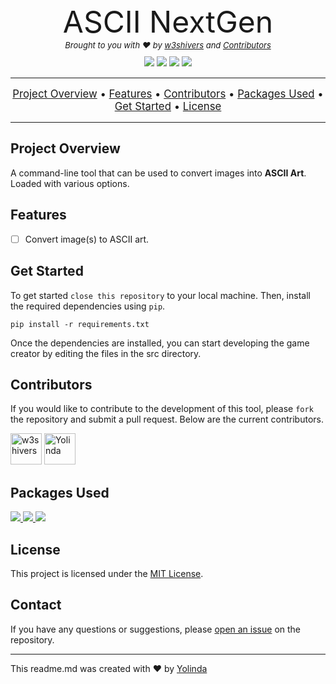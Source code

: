 <!-- File Header -->
<div>

  <div style="font-size:xxx-large; text-align:center;">
    ASCII NextGen
  </div>

  <div style="font-size:small; text-align:center; font-style:italic;">
    Brought to you with ❤︎ by <a href="https://github.com/w3shivers" title="w3shivers">w3shivers</a> and <a href="#contributors" title="Contributors">Contributors</a>
  </div>

</div>

<!-- Project Badges -->
<div style="text-align:center; margin-top:10px;">
  <img src="https://img.shields.io/badge/Version-0.9.0-red">
  <img src="https://img.shields.io/badge/Stability-Experimental-blue">
  <img src="https://img.shields.io/badge/Language-Python%20v3.11+-yellow">
  <img src="https://img.shields.io/badge/License-MIT-purple">
</div>

<hr style="margin:15px 0;">

<!-- Table of Contents -->
<div style="text-align:center; font-size:1.2em;">
  <a href="#project-overview" title="Project Overview">Project Overview</a> •
  <a href="#features" title="Features">Features</a> •
  <a href="#contributors" title="Contributors">Contributors</a> •
  <a href="#packages-used" title="Packages Used">Packages Used</a> •
  <a href="#get-started" title="Get Started">Get Started</a> •
  <a href="#license" title="License">License</a>
</div>

<hr style="margin:15px 0;">

<!-- Project Overview -->
## Project Overview
A command-line tool that can be used to convert images into **ASCII Art**. Loaded with various options.

<!-- Features -->
## Features
- [ ] Convert image(s) to ASCII art.

<!-- Get started -->
## Get Started
To get started ``close this repository`` to your local machine. Then, install the required dependencies using `pip`.

```
pip install -r requirements.txt
```

Once the dependencies are installed, you can start developing the game creator by editing the files in the src directory.

<!-- Contributors -->
## Contributors
If you would like to contribute to the development of this tool, please `fork` the repository and submit a pull request. Below are the current contributors.

[//]: contributor-faces
<a href="https://github.com/w3shivers"><img src="https://avatars.githubusercontent.com/u/83607204?v=4" title="w3shivers" width="50" height="50"></a> <a href="https://github.com/Yolinda"><img src="https://avatars.githubusercontent.com/u/1070989?v=4" title="Yolinda" width="50" height="50"></a>

[//]: contributor-faces

<!-- Packages Used -->
## Packages Used
<a href="https://pypi.org/project/Pillow/" title="Pillow v9.5.0+">
  <img src="https://img.shields.io/badge/Package-Pillow%20v9.5.0+-purple">
</a>
<a href="https://pypi.org/project/rich/" title="Rich 13.4.1+">
  <img src="https://img.shields.io/badge/Package-Rich%20v13.4.1+-red">
</a>
<a href="https://pypi.org/project/webcolors/1.3/" title="WebColors 1.13+">
  <img src="https://img.shields.io/badge/Package-WebColors%20v1.13+-blue">
</a>

<!-- License -->
## License
This project is licensed under the <a href="https://github.com/w3shivers/text-based-game-creator/blob/main/LICENSE">MIT License</a>.

<!-- Contact -->
## Contact
If you have any questions or suggestions, please <a href="https://github.com/w3shivers/ascii-next-gen/issues" title="Open an issue on this repo">open an issue</a> on the repository.

<hr>

This readme.md was created with ❤︎ by <a href="https://github.com/Yolinda" title="Yolinda">Yolinda</a>